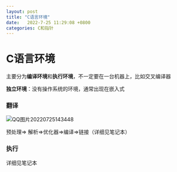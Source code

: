 ```yaml
---
layout: post
title: "C语言环境"  
date:   2022-7-25 11:29:08 +0800
categories: C和指针
---
```


# C语言环境

主要分为**编译环境**和**执行环境**，不一定要在一台机器上，比如交叉编译器

**独立环境**：没有操作系统的环境，通常出现在嵌入式



### 翻译

 ![QQ图片20220725143448](https://xingqiu-tuchuang-1256524210.cos.ap-shanghai.myqcloud.com/1082/202301260005123.png)

预处理=> 解析=>优化器=>编译=>链接（详细见笔记本）

### 执行

详细见笔记本